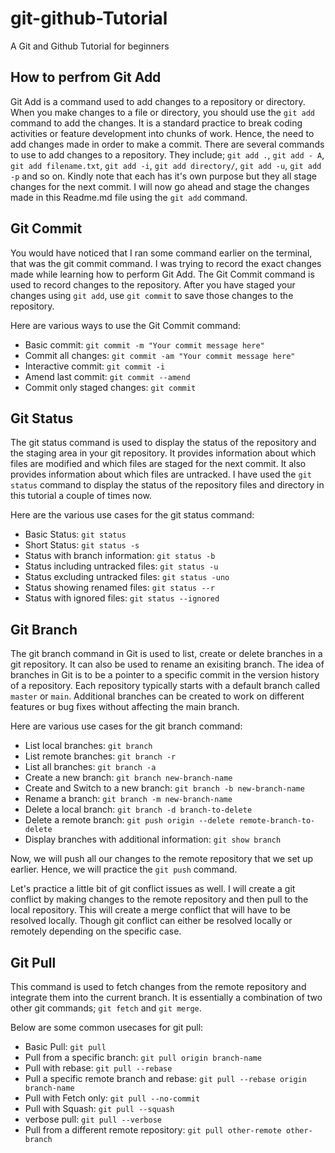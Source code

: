 # git-github-Tutorial
A Git and Github Tutorial for beginners

## How to perfrom Git Add
Git Add is a command used to add changes to a repository or directory.
When you make changes to a file or directory, you should use the `git add` command to add the changes.
It is a standard practice to break coding activities or feature development into chunks of work.
Hence, the need to add changes made in order to make a commit.
There are several commands to use to add changes to a repository.
They include; `git add .`, `git add - A`, `git add filename.txt`, `git add -i`, `git add directory/`, `git add -u`, `git add -p` and so on.
Kindly  note that each has it's own purpose but they all stage changes for the next commit.
I will now go ahead and stage the changes made in this Readme.md file using the `git add` command.


## Git Commit
You would have noticed that I ran some command earlier on the terminal, that was the git commit command. 
I was trying to record the exact changes made while learning how to perform Git Add.
The Git Commit command is used to record changes to the repository.
After you have staged your changes using `git add`, use `git commit` to save those changes to the repository.

Here are various ways to use the Git Commit command:

- Basic commit: `git commit -m "Your commit message here"`
- Commit all changes: `git commit -am "Your commit message here"`
- Interactive commit: `git commit -i`
- Amend last commit: `git commit --amend`
- Commit only staged changes: `git commit`


## Git Status
The git status command is used to display the status of the repository and the staging area in your git repository.
It provides information about which files are modified and which files are staged for the next commit.
It also provides information about which files are untracked.
I have used the `git status` command to display the status of the repository files and directory in this tutorial a couple of times now.

Here are the various use cases for the git status command:

- Basic Status: `git status`
- Short Status: `git status -s`
- Status with branch information: `git status -b`
- Status including untracked files: `git status -u`
- Status excluding untracked files: `git status -uno`
- Status showing renamed files: `git status --r`
- Status with ignored files: `git status --ignored`

## Git Branch
The git branch command in Git is used to list, create or delete branches in a git repository.
It can also be used to rename an exisiting branch.
The idea of branches in Git is to be a pointer to a specific commit in the version history of a repository.
Each repository typically starts with a default branch called `master` or `main`.
Additional branches can be created to work on different features or bug fixes without affecting the main branch.

Here are various use cases for the git branch command:

- List local branches: `git branch`
- List remote branches: `git branch -r`
- List all branches: `git branch -a`
- Create a new branch: `git branch new-branch-name`
- Create and Switch to a new branch: `git branch -b new-branch-name`
- Rename a branch: `git branch -m new-branch-name`
- Delete a local branch: `git branch -d branch-to-delete`
- Delete a remote branch: `git push origin --delete remote-branch-to-delete`
- Display branches with additional information: `git show branch`


Now, we will push all our changes to the remote repository that we set up earlier.
Hence, we will practice the `git push` command.

Let's practice a little bit of git conflict issues as well.
I will create a git conflict by making changes to the remote repository and then pull to the local repository.
This will create a merge conflict that will have to be resolved locally.
Though git conflict can either be resolved locally or remotely depending on the specific case.

## Git Pull
This command is used to fetch changes from the remote repository and integrate them into the current branch.
It is essentially a combination of two other git commands; `git fetch` and `git merge`.

Below are some common usecases for git pull:

- Basic Pull: `git pull`
- Pull from a specific branch: `git pull origin branch-name`
- Pull with rebase: `git pull --rebase`
- Pull a specific remote branch and rebase: `git pull --rebase origin branch-name`
- Pull with Fetch only: `git pull --no-commit`
- Pull with Squash: `git pull --squash`
- verbose pull: `git pull --verbose`
- Pull from a different remote repository: `git pull other-remote other-branch`
